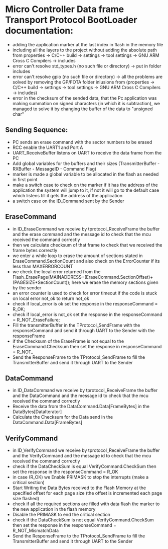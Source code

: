 # Micro Controller Data frame Transport Protocol BootLoader documentation:


- adding the application marker at the last index in flash in the memory file
- including all the layers to the project without adding the absolute path from properties -> C/C++ build -> settings -> tool settings -> GNU ARM Cross C Compilers -> includes
- error can't resolve std_types.h (no such file or directory) -> put in folder includes
- error can't resolve gpio (no such file or directory) -> all the problems are solved by removing the GP/FOTA folder inlusions from (properties -> C/C++ build -> settings -> tool settings -> GNU ARM Cross C Compilers -> includes)
- error in the checksum of the sended data, that the Pc application was making summation on signed characters (in which it is subtraction), we managed to solve it by changing the buffer of the data to "unsigned char"

## Sending Sequence: 

- PC sends an erase command with the sector numbers to be erased
- RCC enable the UART1 and Port A
- UART_ReceiveBuffer listens on UART to receive the data frame from the PC
- Add global variables for the buffers and their sizes (TransmitterBuffer - RXBuffer - MessageID - Command Flag)
- marker is made a global variable to be allocated in the flash as needed in first point
- make a switch case to check on the marker if it has the address of the application the system will jump to it, if not it will go to the default case which listens till it gets the address of the application
- a switch case on the ID_Command sent by the Sender

## EraseCommand

- in ID_EraseCommand we receive by tprotocol_ReceiveFrame the buffer and the erase command and the message id to check that the mcu received the command correctly
- then we calculate checksum of that frame to check that we received the frame bytes correctly
- we enter a while loop to erase the amount of sections stated in EraseCommand.SectionCount and also check on the ErrorCounter if its less than MAXERRORCOUNT
- we check the local error returned from the Flash_ErasePage(MAINADDRESS+(EraseCommand.SectionOffset)+(PAGESIZE*SectionCount)); here we erase the memory sections given by the sender
- an error counter is used to check for error timeout if the code is stuck on local error not_ok to return not_ok
- check if local_error is ok set the response in the responseCommand = R_OK;
- check if local_error is not_ok set the response in the responseCommand = R_NOT_EraseFailure;
- Fill the transmitterBuffer in the TProtocol_SendFrame with the responseCommand and send it through UART to the Sender with the responseFrame
- if the Checksum of the EraseFrame is not equal to the EraseCommand.Checksum then set the response in responseCommand = R_NOT_ 
- Send the ResponseFrame to the TProtocol_SendFrame to fill the TransmitterBuffer and send it through UART to the Sender

## DataCommand

- in ID_DataCommand we receive by tprotocol_ReceiveFrame the buffer and the DataCommand and the message id to check that the mcu received the command correctly
- Receive the data from the DataCommand.Data[FrameBytes] in the DataBytes[DataIterator]
- Calculate the Checksum for the Data send in the DataCommand.Data[FrameBytes]

## VerifyCommand

- in ID_VerifyCommand we receive by tprotocol_ReceiveFrame the buffer and the VerifyCommand and the message id to check that the mcu received the command correctly
- check if the DataCheckSum is equal VerifyCommand.CheckSum then set the response in the responseCommand = R_OK
- in case (R_OK) we Enable PRIMASK to stop the interrupts (make a critical section)
- Start Writing the Data Bytes received to the Flash Memory at the specified offset for each page size (the offset is incremented each page size flashed)
- check if all the required sections are filled with data flash the marker to the new application in the flash memory
- Disable the PRIMASK to end the critical section
- check if the DataCheckSum is  not equal VerifyCommand.CheckSum then set the response in the responseCommand = R_NOT_MismatchData
- Send the ResponseFrame to the TProtocol_SendFrame to fill the TransmitterBuffer and send it through UART to the Sender
